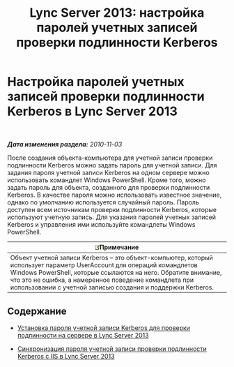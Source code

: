 ﻿---
title: 'Lync Server 2013: настройка паролей учетных записей проверки подлинности Kerberos'
TOCTitle: Настройка паролей учетных записей проверки подлинности Kerberos
ms:assetid: b435f88e-4a77-4be7-b7e5-c17484303b74
ms:mtpsurl: https://technet.microsoft.com/ru-ru/library/Gg412870(v=OCS.15)
ms:contentKeyID: 49310906
ms.date: 05/19/2016
mtps_version: v=OCS.15
ms.translationtype: HT
---

# Настройка паролей учетных записей проверки подлинности Kerberos в Lync Server 2013

 

_**Дата изменения раздела:** 2010-11-03_

После создания объекта-компьютера для учетной записи проверки подлинности Kerberos можно задать пароль для учетной записи. Для задания пароля учетной записи Kerberos на одном сервере можно использовать командлет Windows PowerShell. Кроме того, можно задать пароль для объекта, созданного для проверки подлинности Kerberos. В качестве пароля можно использовать известное значение, однако по умолчанию используется случайный пароль. Пароль доступен всем источникам проверки подлинности Kerberos, которые используют учетную запись. Для указания паролей учетных записей Kerberos и управления ими используйте командлеты Windows PowerShell.

<table>
<thead>
<tr class="header">
<th><img src="images/Gg398412.note(OCS.15).gif" title="note" alt="note" />Примечание</th>
</tr>
</thead>
<tbody>
<tr class="odd">
<td>Объект учетной записи Kerberos – это объект-компьютер, который использует параметр UserAccount для операций командлетов Windows PowerShell, которые ссылаются на него. Обратите внимание, что это не ошибка, а намеренное поведение командлета при использовании с учетной записью создания и поддержки Kerberos.</td>
</tr>
</tbody>
</table>


## Содержание

  - [Установка пароля учетной записи Kerberos для проверки подлинности на сервере в Lync Server 2013](lync-server-2013-set-a-kerberos-authentication-account-password-on-a-server.md)

  - [Синхронизация пароля учетной записи проверки подлинности Kerberos с IIS в Lync Server 2013](lync-server-2013-synchronize-a-kerberos-authentication-account-password-to-iis.md)

